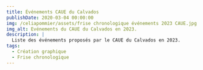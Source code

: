 ```yaml
---
title: Événements CAUE du Calvados
publishDate: 2020-03-04 00:00:00
img: /celiapommier/assets/frise chronologique événements 2023 CAUE.jpg
img_alt: Evénements du CAUE du Calvados en 2023.
description: |
  Liste des événements proposés par le CAUE du Calvados en 2023.
tags:
  - Création graphique
  - Frise chronologique
---
```


